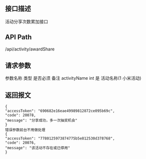 ## 接口描述
活动分享次数累加接口
## API Path
/api/activity/awardShare
## 请求参数
参数名称	类型	是否必须	备注
activityName	int	是	活动名称(1 小米活动)
## 返回报文
    {
    "accessToken": "690682e16eae49989812872ce095b69c",
    "code": 20078,
    "message": "分享成功，多一次抽奖机会"
    }
    错误参数前台不用做处理
    {
    "accessToken": "7780125973874775b5e812530d378768",
    "code": 20076,
    "message": "该活动不存在或已停用"
    }
